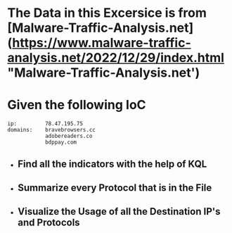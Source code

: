 # The Data in this Excersice is from [Malware-Traffic-Analysis.net](https://www.malware-traffic-analysis.net/2022/12/29/index.html "Malware-Traffic-Analysis.net')


# Given the following IoC
    ip:         78.47.195.75
    domains:    bravebrowsers.cc
                adobereaders.co
                bdppay.com


- ## Find all the indicators with the help of KQL
- ## Summarize every Protocol that is in the File
- ## Visualize the Usage of all the Destination IP's and Protocols